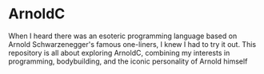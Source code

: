 # ArnoldC
When I heard there was an esoteric programming language based on Arnold Schwarzenegger's famous one-liners, I knew I had to try it out. This repository is all about exploring ArnoldC, combining my interests in programming, bodybuilding, and the iconic personality of Arnold himself 
